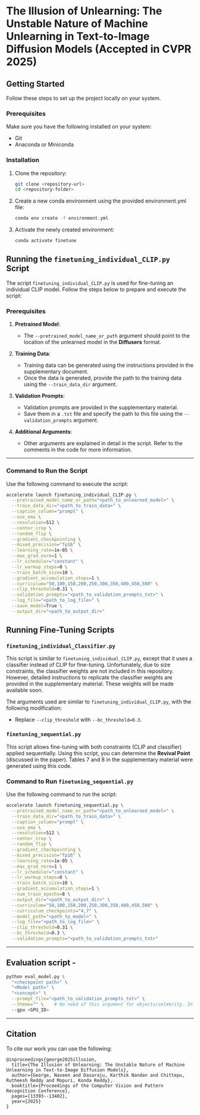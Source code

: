 # The Illusion of Unlearning: The Unstable Nature of Machine Unlearning in Text-to-Image Diffusion Models (Accepted in CVPR 2025)

## Getting Started

Follow these steps to set up the project locally on your system.

### Prerequisites

Make sure you have the following installed on your system:
- Git
- Anaconda or Miniconda

### Installation

1. Clone the repository:
   ```bash
   git clone <repository-url>
   cd <repository-folder>

2. Create a new conda environment using the provided environment.yml file:
   ```bash
   conda env create -f environment.yml

3. Activate the newly created environment:
   ```bash
   conda activate finetune

## Running the `finetuning_individual_CLIP.py` Script

The script `finetuning_individual_CLIP.py` is used for fine-tuning an individual CLIP model. Follow the steps below to prepare and execute the script:

### Prerequisites

1. **Pretrained Model**: 
   - The `--pretrained_model_name_or_path` argument should point to the location of the unlearned model in the **Diffusers** format.

2. **Training Data**: 
   - Training data can be generated using the instructions provided in the supplementary document.
   - Once the data is generated, provide the path to the training data using the `--train_data_dir` argument.

3. **Validation Prompts**: 
   - Validation prompts are provided in the supplementary material.
   - Save them in a `.txt` file and specify the path to this file using the `--validation_prompts` argument.

4. **Additional Arguments**:
   - Other arguments are explained in detail in the script. Refer to the comments in the code for more information.

---
   
### Command to Run the Script

Use the following command to execute the script:

   ```bash
   accelerate launch finetuning_individual_CLIP.py \
     --pretrained_model_name_or_path="<path_to_unlearned_model>" \
     --train_data_dir="<path_to_train_data>" \
     --caption_column="prompt" \
     --use_ema \
     --resolution=512 \
     --center_crop \
     --random_flip \
     --gradient_checkpointing \
     --mixed_precision="fp16" \
     --learning_rate=1e-05 \
     --max_grad_norm=1 \
     --lr_scheduler="constant" \
     --lr_warmup_steps=0 \
     --train_batch_size=10 \
     --gradient_accumulation_steps=1 \
     --curriculum="50,100,150,200,250,300,350,400,450,500" \
     --clip_threshold=0.31 \
     --validation_prompts="<path_to_validation_prompts_txt>" \
     --log_file="<path_to_log_file>" \
     --save_model=True \
     --output_dir="<path_to_output_dir>"
   ```

## Running Fine-Tuning Scripts

### `finetuning_individual_Classifier.py`

This script is similar to `finetuning_individual_CLIP.py`, except that it uses a classifier instead of CLIP for fine-tuning. Unfortunately, due to size constraints, the classifier weights are not included in this repository. However, detailed instructions to replicate the classifier weights are provided in the supplementary material. These weights will be made available soon.

The arguments used are similar to `finetuning_individual_CLIP.py`, with the following modification:
- Replace `--clip_threshold` with `--bc_threshold=0.3`.

### `finetuning_sequential.py`

This script allows fine-tuning with both constraints (CLIP and classifier) applied sequentially. Using this script, you can determine the **Revival Point** (discussed in the paper). Tables 7 and 8 in the supplementary material were generated using this code.

### Command to Run `finetuning_sequential.py`

Use the following command to run the script:

```bash
accelerate launch finetuning_sequential.py \
  --pretrained_model_name_or_path="<path_to_unlearned_model>" \
  --train_data_dir="<path_to_train_data>" \
  --caption_column="prompt" \
  --use_ema \
  --resolution=512 \
  --center_crop \
  --random_flip \
  --gradient_checkpointing \
  --mixed_precision="fp16" \
  --learning_rate=1e-05 \
  --max_grad_norm=1 \
  --lr_scheduler="constant" \
  --lr_warmup_steps=0 \
  --train_batch_size=10 \
  --gradient_accumulation_steps=1 \
  --num_train_epochs=8 \
  --output_dir="<path_to_output_dir>" \
  --curriculum="50,100,150,200,250,300,350,400,450,500" \
  --curriculum_checkpoints="4,7" \
  --model_path="<path_to_model>" \
  --log_file="<path_to_log_file>" \
  --clip_threshold=0.31 \
  --bc_threshold=0.3 \
  --validation_prompts="<path_to_validation_prompts_txt>"
```

---

## Evaluation script -

```bash
python eval_model.py \
  "<checkpoint path>" \
  "<Model path>" \
  "<concept>" \
  --prompt_file="<path_to_validation_prompts_txt>" \
  --theme="" \    # No need of this argument for objects/celebrity. In case of style just --theme. In Nudity --theme="Nudity".
  --gpu <GPU_ID>
```

---

## Citation
To cite our work you can use the following:
```
@inproceedings{george2025illusion,
  title={The Illusion of Unlearning: The Unstable Nature of Machine Unlearning in Text-to-Image Diffusion Models},
  author={George, Naveen and Dasaraju, Karthik Nandan and Chittepu, Rutheesh Reddy and Mopuri, Konda Reddy},
  booktitle={Proceedings of the Computer Vision and Pattern Recognition Conference},
  pages={13393--13402},
  year={2025}
}


```
